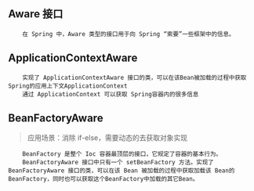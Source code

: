 ## Aware 接口
```text
    在 Spring 中，Aware 类型的接口用于向 Spring “索要”一些框架中的信息。
```

## ApplicationContextAware
```text
    实现了 ApplicationContextAware 接口的类，可以在该Bean被加载的过程中获取Spring的应用上下文ApplicationContext
    通过 ApplicationContext 可以获取 Spring容器内的很多信息
```

## BeanFactoryAware
> 应用场景：消除 if-else，需要动态的去获取对象实现
```text
    BeanFactory 是整个 Ioc 容器最顶层的接口，它规定了容器的基本行为。
    BeanFactoryAware 接口中只有一个 setBeanFactory 方法。实现了 BeanFactoryAware 接口的类，可以在该 Bean 被加载的过程中获取加载该 Bean的BeanFactory，同时也可以获取这个BeanFactory中加载的其它Bean。
```